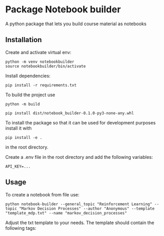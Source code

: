 # Package Notebook builder

A python package that lets you build course material as notebooks

## Installation

Create and activate virtual env:

```shell script
python -m venv notebookbuilder
source notebookbuilder/bin/activate
```

Install dependencies:

```shell script
pip install -r requirements.txt
```

To build the project use

```shell script
python -m build
```

```shell script
pip install dist/notebook_builder-0.1.0-py3-none-any.whl
```

To install the package so that it can be used for development purposes
install it with

```shell script
pip install -e .
```

in the root directory.

Create a .env file in the root directory and add the following variables:

```shell script
API_KEY=...
```

## Usage

To create a notebook from file use:

```shell script
python notebook-builder --general_topic "Reinforcement Learning" --topic "Markov Decision Processes" --author "Anonymous" --template "template_mdp.txt" --name "markov_decision_processes"
```

Adjust the txt template to your needs. The template should contain the following tags:
